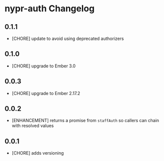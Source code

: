 # nypr-auth Changelog

## 0.1.1
- [CHORE] update to avoid using deprecated authorizers 

## 0.1.0
- [CHORE] upgrade to Ember 3.0

## 0.0.3
- [CHORE] upgrade to Ember 2.17.2

## 0.0.2
- [ENHANCEMENT] returns a promise from `staffAuth` so callers can chain with resolved values

## 0.0.1

- [CHORE] adds versioning
